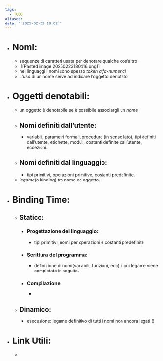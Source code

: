 ```yaml
---
tags:
  - TODO
aliases: 
data: "`2025-02-23 18:02`"
---
```

- # Nomi:
	- sequenze di caratteri usata per denotare qualche cos’altro
	- ![[Pasted image 20250223180416.png]]
	- nei linguaggi i nomi sono spesso _token alfa-numerici_
	- L’_uso_ di un nome serve ad indicare l’oggetto denotato
- # Oggetti denotabili:
	- un oggetto è denotabile se è possibile associargli un _nome_
	- ## Nomi definiti dall’utente:
		- variabili, parametri formali, procedure (in senso lato), tipi definiti dall’utente, etichette, moduli, costanti definite dall’utente, eccezioni.
	- ## Nomi definiti dal linguaggio:
		- tipi primitivi, operazioni primitive, costanti predefinite.
	- _legame_(o binding) tra nome ed oggetto.
- # Binding Time:
	- ## Statico:
		- ### Progettazione del linguaggio:
			- tipi primitivi, nomi per operazioni e costanti predefinite
		- ### Scrittura del programma:
			- definizione di nomi(variabili, funzioni, ecc) il cui legame viene completato in seguito.
		- ### Compilazione:
			- 
	- ## Dinamico:
		- esecuzione: legame definitivo di tutti i nomi non ancora legati ()
- # Link Utili:
	- 